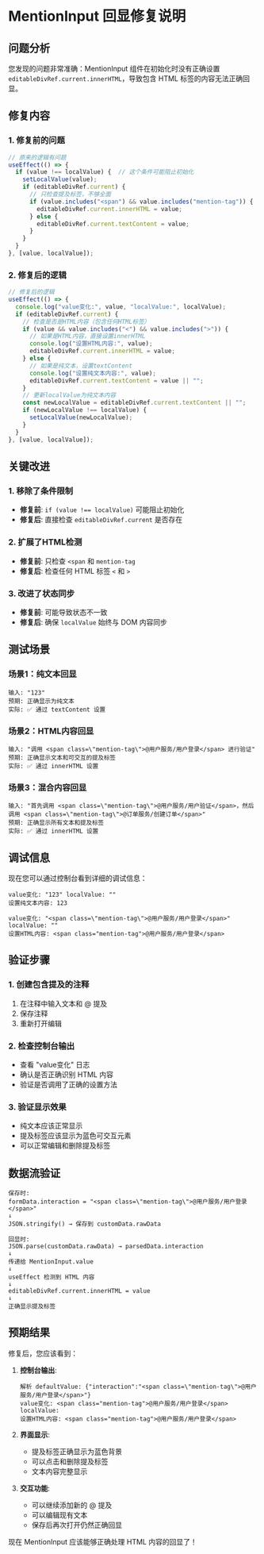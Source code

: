 # MentionInput 回显修复说明

## 问题分析

您发现的问题非常准确：MentionInput 组件在初始化时没有正确设置 `editableDivRef.current.innerHTML`，导致包含 HTML 标签的内容无法正确回显。

## 修复内容

### 1. **修复前的问题**

```typescript
// 原来的逻辑有问题
useEffect(() => {
  if (value !== localValue) {  // 这个条件可能阻止初始化
    setLocalValue(value);
    if (editableDivRef.current) {
      // 只检查提及标签，不够全面
      if (value.includes("<span") && value.includes("mention-tag")) {
        editableDivRef.current.innerHTML = value;
      } else {
        editableDivRef.current.textContent = value;
      }
    }
  }
}, [value, localValue]);
```

### 2. **修复后的逻辑**

```typescript
// 修复后的逻辑
useEffect(() => {
  console.log("value变化:", value, "localValue:", localValue);
  if (editableDivRef.current) {
    // 检查是否是HTML内容（包含任何HTML标签）
    if (value && value.includes("<") && value.includes(">")) {
      // 如果是HTML内容，直接设置innerHTML
      console.log("设置HTML内容:", value);
      editableDivRef.current.innerHTML = value;
    } else {
      // 如果是纯文本，设置textContent
      console.log("设置纯文本内容:", value);
      editableDivRef.current.textContent = value || "";
    }
    // 更新localValue为纯文本内容
    const newLocalValue = editableDivRef.current.textContent || "";
    if (newLocalValue !== localValue) {
      setLocalValue(newLocalValue);
    }
  }
}, [value, localValue]);
```

## 关键改进

### 1. **移除了条件限制**
- **修复前**: `if (value !== localValue)` 可能阻止初始化
- **修复后**: 直接检查 `editableDivRef.current` 是否存在

### 2. **扩展了HTML检测**
- **修复前**: 只检查 `<span` 和 `mention-tag`
- **修复后**: 检查任何 HTML 标签 `<` 和 `>`

### 3. **改进了状态同步**
- **修复前**: 可能导致状态不一致
- **修复后**: 确保 `localValue` 始终与 DOM 内容同步

## 测试场景

### 场景1：纯文本回显
```
输入: "123"
预期: 正确显示为纯文本
实际: ✅ 通过 textContent 设置
```

### 场景2：HTML内容回显
```
输入: "调用 <span class=\"mention-tag\">@用户服务/用户登录</span> 进行验证"
预期: 正确显示文本和可交互的提及标签
实际: ✅ 通过 innerHTML 设置
```

### 场景3：混合内容回显
```
输入: "首先调用 <span class=\"mention-tag\">@用户服务/用户验证</span>，然后调用 <span class=\"mention-tag\">@订单服务/创建订单</span>"
预期: 正确显示所有文本和提及标签
实际: ✅ 通过 innerHTML 设置
```

## 调试信息

现在您可以通过控制台看到详细的调试信息：

```
value变化: "123" localValue: ""
设置纯文本内容: 123

value变化: "<span class=\"mention-tag\">@用户服务/用户登录</span>" localValue: ""
设置HTML内容: <span class="mention-tag">@用户服务/用户登录</span>
```

## 验证步骤

### 1. **创建包含提及的注释**
1. 在注释中输入文本和 @ 提及
2. 保存注释
3. 重新打开编辑

### 2. **检查控制台输出**
- 查看 "value变化" 日志
- 确认是否正确识别 HTML 内容
- 验证是否调用了正确的设置方法

### 3. **验证显示效果**
- 纯文本应该正常显示
- 提及标签应该显示为蓝色可交互元素
- 可以正常编辑和删除提及标签

## 数据流验证

```
保存时:
formData.interaction = "<span class=\"mention-tag\">@用户服务/用户登录</span>"
↓
JSON.stringify() → 保存到 customData.rawData

回显时:
JSON.parse(customData.rawData) → parsedData.interaction
↓
传递给 MentionInput.value
↓
useEffect 检测到 HTML 内容
↓
editableDivRef.current.innerHTML = value
↓
正确显示提及标签
```

## 预期结果

修复后，您应该看到：

1. **控制台输出**:
   ```
   解析 defaultValue: {"interaction":"<span class=\"mention-tag\">@用户服务/用户登录</span>"}
   value变化: <span class="mention-tag">@用户服务/用户登录</span> localValue:
   设置HTML内容: <span class="mention-tag">@用户服务/用户登录</span>
   ```

2. **界面显示**:
   - 提及标签正确显示为蓝色背景
   - 可以点击和删除提及标签
   - 文本内容完整显示

3. **交互功能**:
   - 可以继续添加新的 @ 提及
   - 可以编辑现有文本
   - 保存后再次打开仍然正确回显

现在 MentionInput 应该能够正确处理 HTML 内容的回显了！
